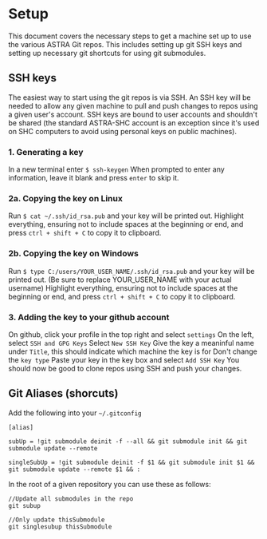# Setup	
This document covers the necessary steps to get a machine set up to use the various ASTRA Git repos. This includes setting up git SSH keys and setting up necessary git shortcuts for using git submodules.

## SSH keys
The easiest way to start using the git repos is via SSH. An SSH key will be needed to allow any given machine to pull and push changes to repos using a given user's account. SSH keys are bound to user accounts and shouldn't be shared (the standard ASTRA-SHC account is an exception since it's used on SHC computers to avoid using personal keys on public machines).

### 1. Generating a key
In a new terminal enter ``$ ssh-keygen``
When prompted to enter any information, leave it blank and press ``enter`` to skip it.

### 2a. Copying the key on Linux 
Run ``$ cat ~/.ssh/id_rsa.pub`` and your key will be printed out. 
Highlight everything, ensuring not to include spaces at the beginning or end, and press ``ctrl + shift + C`` to copy it to clipboard.

### 2b. Copying the key on Windows 
Run ``$ type C:/users/YOUR_USER_NAME/.ssh/id_rsa.pub`` and your key will be printed out. (Be sure to replace YOUR_USER_NAME with your actual username)
Highlight everything, ensuring not to include spaces at the beginning or end, and press ``ctrl + shift + C`` to copy it to clipboard.

### 3. Adding the key to your github account
On github, click your profile in the top right and select ``settings``
On the left, select ``SSH and GPG Keys``
Select ``New SSH Key``
Give the key a meaninful name under ``Title``, this should indicate which machine the key is for
Don't change the ``key type``
Paste your key in the key box and select ``Add SSH Key``
You should now be good to clone repos using SSH and push your changes.

## Git Aliases (shorcuts)
Add the following into your ``~/.gitconfig``
```
[alias]
 
subUp = !git submodule deinit -f --all && git submodule init && git submodule update --remote
 
singleSubUp = !git submodule deinit -f $1 && git submodule init $1 && git submodule update --remote $1 && :
```
In the root of a given repository you can use these as follows:
```
//Update all submodules in the repo
git subup

//Only update thisSubmodule
git singlesubup thisSubmodule
```